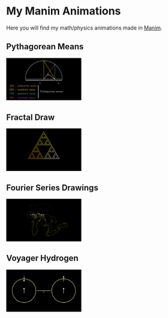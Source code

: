 # My Manim Animations
Here you will find my math/physics animations made in [Manim](https://github.com/3b1b/manim).

## Pythagorean Means
[<img src="https://raw.githubusercontent.com/akanotoe/manimations/master/pythagorean-means/final-frame.png" alt="pythagorean-means" width="200"/>](https://github.com/akanotoe/manimations/tree/master/pythagorean-means)

## Fractal Draw
[<img src="https://raw.githubusercontent.com/akanotoe/manimations/master/fractal-draw/SierpinskiCurveCreation.png" alt="fractal-draw" width="200"/>](https://github.com/akanotoe/manimations/tree/master/fractal-draw)

## Fourier Series Drawings
[<img src="https://raw.githubusercontent.com/akanotoe/manimations/master/fourier-series/FourierOfGreatLakes.png" alt="fractal-draw" width="200"/>](https://github.com/akanotoe/manimations/tree/master/fourier-series)

## Voyager Hydrogen
[<img src="https://raw.githubusercontent.com/akanotoe/manimations/master/voyager-hydrogen/VoyagerHydrogen_ManimCE_v0.16.0.post0.png" alt="voyager-hydrogen" width="200"/>](https://github.com/akanotoe/manimations/tree/master/voyager-hydrogen)
